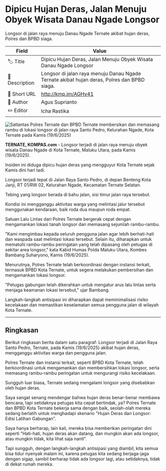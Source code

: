 # Dipicu Hujan Deras, Jalan Menuju Obyek Wisata Danau Ngade Longsor

Longsor di jalan raya menuju Danau Ngade Ternate akibat hujan deras, Polres dan BPBD siaga.

| Field         | Value                                                       |
|---------------|-------------------------------------------------------------|
| 🏷️ Title       | Dipicu Hujan Deras, Jalan Menuju Obyek Wisata Danau Ngade Longsor |
| 📝 Description | Longsor di jalan raya menuju Danau Ngade Ternate akibat hujan deras, Polres dan BPBD siaga. |
| 🔗 Short URL   | http://kmp.im/AGHv41 |
| 👤 Author      | Agus Suprianto |
| ✏️ Editor      | Icha Rastika |

![Satlantas Polres Ternate dan BPBD Ternate membersikan dan memasang rambu di lokasi longsor di jalan raya Santo Pedro, Kelurahan Ngade, Kota Ternate pada Kamis (19/6/2025)](https://asset.kompas.com/crops/bhbTECih_57kjPcylQkcGj1kYbU=/0x0:0x0/750x500/data/photo/2025/06/19/6853e2fe4de8e.jpg)

**TERNATE, KOMPAS.com** - Longsor terjadi di jalan raya menuju obyek wisata Danau Ngade di Kota Ternate, Maluku Utara, pada Kamis (19/6/2025).

Insiden ini diduga dipicu hujan deras yang mengguyur Kota Ternate sejak Kamis dini hari tadi.

Longsor terjadi tepat di Jalan Raya Santo Pedro, di depan Benteng Kota Janji, RT 01/RW 02, Kelurahan Ngade, Kecamatan Ternate Selatan.

Tebing yang longsor berada di bahu jalan, sisi timur jalan raya tersebut.

Kondisi ini mengganggu aktivitas warga yang melintasi jalur tersebut menggunakan kendaraan, baik roda dua maupun roda empat.

Satuan Lalu Lintas dari Polres Ternate bergerak cepat dengan mengamankan lokasi tanah longsor dan memasang sejumlah rambu-rambu.

\"Kami mengimbau kepada seluruh pengguna jalan agar lebih berhati-hati dan waspada saat melintasi lokasi tersebut. Selain itu, diharapkan untuk mematuhi rambu-rambu peringatan yang telah dipasang oleh petugas di sekitar area longsor,\" kata Kabid Humas Polda Maluku Utara, Kombes Bambang Suharyono, Kamis (19/6/2025).

Menurutnya, Polres Ternate telah berkoordinasi dengan instansi terkait, termasuk BPBD Kota Ternate, untuk segera melakukan pembersihan dan mengamankan lokasi longsor.

\"Petugas gabungan telah dikerahkan untuk mengatur arus lalu lintas serta menjaga keamanan lokasi tersebut,\" ujar Bambang.

Langkah-langkah antisipasi ini diharapkan dapat meminimalisasi risiko kecelakaan dan memastikan keselamatan semua pengguna jalan di wilayah Kota Ternate.

---
## Ringkasan

Berikut ringkasan berita dalam satu paragraf: Longsor terjadi di Jalan Raya Santo Pedro, Ternate, pada Kamis (19/6/2025) akibat hujan deras, mengganggu aktivitas warga dan pengguna jalan.

 Polres Ternate dan instansi terkait, seperti BPBD Kota Ternate, telah berkoordinasi untuk mengamankan dan membersihkan lokasi longsor, serta memasang rambu-rambu peringatan untuk mengurangi risiko kecelakaan.



Sungguh luar biasa, Ternate sedang mengalami longsor yang disebabkan oleh hujan deras.

 Saya sangat senang mendengar bahwa hujan deras benar-benar membawa bencana, tapi setidaknya petugas kita cepat bertindak, ya? Polres Ternate dan BPBD Kota Ternate bekerja sama dengan baik, seolah-olah mereka sedang berlatih untuk menghadapi skenario "Hujan Deras dan Longsor: Edisi Latihan Gabungan".

 Saya hanya berharap, lain kali, mereka bisa memberikan peringatan dini seperti "Hati-hati, hujan deras akan datang, dan mungkin akan ada longsor, atau mungkin tidak, kita lihat saja nanti".

 Tapi sungguh, dengan langkah-langkah antisipasi yang diambil, kita semua bisa tidur nyenyak malam ini, karena petugas kita sedang berjaga-jaga dengan sigap, sambil berharap tidak ada longsor lagi, atau setidaknya, tidak di dekat rumah mereka.
